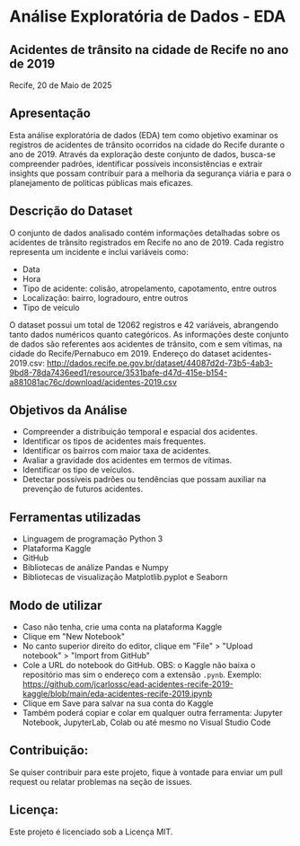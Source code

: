 # Análise Exploratória de Dados - EDA
## Acidentes de trânsito na cidade de Recife no ano de 2019
Recife, 20 de Maio de 2025

## Apresentação
Esta análise exploratória de dados (EDA) tem como objetivo examinar os registros de acidentes de trânsito ocorridos na cidade do Recife durante o ano de 2019. Através da exploração deste conjunto de dados, busca-se compreender padrões, identificar possíveis inconsistências e extrair insights que possam contribuir para a melhoria da segurança viária e para o planejamento de políticas públicas mais eficazes.

## Descrição do Dataset
O conjunto de dados analisado contém informações detalhadas sobre os acidentes de trânsito registrados em Recife no ano de 2019. Cada registro representa um incidente e inclui variáveis como:
* Data
* Hora
* Tipo de acidente: colisão, atropelamento, capotamento, entre outros
* Localização: bairro, logradouro, entre outros
* Tipo de veículo

O dataset possui um total de 12062 registros e 42 variáveis, abrangendo tanto dados numéricos quanto categóricos. As informações deste conjunto de dados são referentes aos acidentes de trânsito, com e sem vítimas, na cidade do Recife/Pernabuco em 2019. Endereço do dataset acidentes-2019.csv: http://dados.recife.pe.gov.br/dataset/44087d2d-73b5-4ab3-9bd8-78da7436eed1/resource/3531bafe-d47d-415e-b154-a881081ac76c/download/acidentes-2019.csv

## Objetivos da Análise
* Compreender a distribuição temporal e espacial dos acidentes.
* Identificar os tipos de acidentes mais frequentes.
* Identificar os bairros com maior taxa de acidentes.
* Avaliar a gravidade dos acidentes em termos de vítimas.
* Identificar os tipo de veículos.
* Detectar possíveis padrões ou tendências que possam auxiliar na prevenção de futuros acidentes.

## Ferramentas utilizadas
* Linguagem de programação Python 3
* Plataforma Kaggle
* GitHub
* Bibliotecas de análize Pandas e Numpy
* Bibliotecas de visualização Matplotlib.pyplot e Seaborn

## Modo de utilizar
* Caso não tenha, crie uma conta na plataforma Kaggle
* Clique em "New Notebook"
* No canto superior direito do editor, clique em "File" > "Upload notebook" > "Import from GitHub"
* Cole a URL do notebook do GitHub. OBS: o Kaggle não baixa o repositório mas sim o endereço com a extensão ```.pynb```. Exemplo: https://github.com/jcarlossc/ead-acidentes-recife-2019-kaggle/blob/main/eda-acidentes-recife-2019.ipynb
* Clique em Save para salvar na sua conta do Kaggle
* Também poderá copiar e colar em qualquer outra ferramenta: Jupyter Notebook, JupyterLab, Colab ou até mesmo no Visual Studio Code

## Contribuição:
Se quiser contribuir para este projeto, fique à vontade para enviar um pull request ou relatar problemas na seção de issues.

## Licença:
Este projeto é licenciado sob a Licença MIT.

